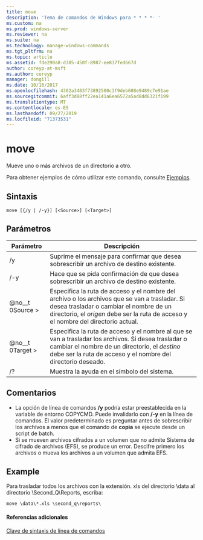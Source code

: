 ```yaml
---
title: move
description: 'Tema de comandos de Windows para * * * *- '
ms.custom: na
ms.prod: windows-server
ms.reviewer: na
ms.suite: na
ms.technology: manage-windows-commands
ms.tgt_pltfrm: na
ms.topic: article
ms.assetid: fde290a8-d385-450f-8987-ee837fed667d
author: coreyp-at-msft
ms.author: coreyp
manager: dongill
ms.date: 10/16/2017
ms.openlocfilehash: 4302a3403f73892500c3f9deb608e9489c7e91ae
ms.sourcegitcommit: 6aff3d88ff22ea141a6ea6572a5ad8dd6321f199
ms.translationtype: MT
ms.contentlocale: es-ES
ms.lasthandoff: 09/27/2019
ms.locfileid: "71373531"
---
```

# <a name="move"></a>move



Mueve uno o más archivos de un directorio a otro.

Para obtener ejemplos de cómo utilizar este comando, consulte [Ejemplos](#BKMK_examples).

## <a name="syntax"></a>Sintaxis

```
move [{/y | /-y}] [<Source>] [<Target>]
```

## <a name="parameters"></a>Parámetros

|Parámetro|Descripción|
|---------|-----------|
|/y|Suprime el mensaje para confirmar que desea sobrescribir un archivo de destino existente.|
|/-y|Hace que se pida confirmación de que desea sobrescribir un archivo de destino existente.|
|@no__t 0Source >|Especifica la ruta de acceso y el nombre del archivo o los archivos que se van a trasladar. Si desea trasladar o cambiar el nombre de un directorio, el *origen* debe ser la ruta de acceso y el nombre del directorio actual.|
|@no__t 0Target >|Especifica la ruta de acceso y el nombre al que se van a trasladar los archivos. Si desea trasladar o cambiar el nombre de un directorio, el *destino* debe ser la ruta de acceso y el nombre del directorio deseado.|
|/?|Muestra la ayuda en el símbolo del sistema.|

## <a name="remarks"></a>Comentarios

-   La opción de línea de comandos **/y** podría estar preestablecida en la variable de entorno COPYCMD. Puede invalidarlo con **/-y** en la línea de comandos. El valor predeterminado es preguntar antes de sobrescribir los archivos a menos que el comando de **copia** se ejecute desde un script de batch.
-   Si se mueven archivos cifrados a un volumen que no admite Sistema de cifrado de archivos (EFS), se produce un error. Descifre primero los archivos o mueva los archivos a un volumen que admita EFS.

## <a name="BKMK_examples"></a>Example

Para trasladar todos los archivos con la extensión. xls del directorio \data al directorio \Second_Q\Reports, escriba:
```
move \data\*.xls \second_q\reports\ 
```

#### <a name="additional-references"></a>Referencias adicionales

[Clave de sintaxis de línea de comandos](command-line-syntax-key.md)